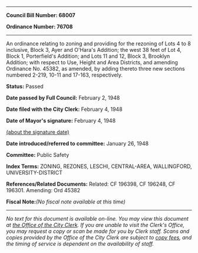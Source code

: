 

********

**Council Bill Number: 68007**
   
**Ordinance Number: 76708**
********

 An ordinance relating to zoning and providing for the rezoning of Lots 4 to 8 inclusive, Block 3, Ayer and O'Hara's Addition; the west 38 feet of Lot 4, Block 1, Porterfield's Addition; and Lots 11 and 12, Block 3, Brooklyn Addition; with respect to Use, Height and Area Districts, and amending Ordinance No. 45382, as amended, by adding thereto three new sections numbered 2-219, 10-11 and 17-163, respectively.

**Status:** Passed
   
**Date passed by Full Council:** February 2, 1948
   
**Date filed with the City Clerk:** February 4, 1948
   
**Date of Mayor's signature:** February 4, 1948
   
[(about the signature date)](/~public/approvaldate.htm)
   
   
   
**Date introduced/referred to committee:** January 26, 1948
   
**Committee:** Public Safety
   
   
**Index Terms:** ZONING, REZONES, LESCHI, CENTRAL-AREA, WALLINGFORD, UNIVERSITY-DISTRICT

**References/Related Documents:** Related: CF 196398, CF 196248, CF 196301. Amending: Ord 45382

**Fiscal Note:**_(No fiscal note available at this time)_
********

_No text for this document is available on-line. You may view this document at [the Office of the City Clerk](http://www.seattle.gov/leg/clerk/contactUs.htm). If you are unable to visit the Clerk's Office, you may request a copy or scan be made for you by Clerk staff. Scans and copies provided by the Office of the City Clerk are subject to [copy fees](http://clerk.seattle.gov/~public/clerkfees.htm), and the timing of service is dependent on the availability of staff._

